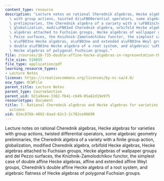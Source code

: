 ```yaml
---
content_type: resource
description: "Lecture notes on rational Cherednik algebras, Hecke algebras for varieties\
  \ with group actions, twisted di\uFB00erential operators, some algebraic geometry\
  \ preliminaries, the Cherednik algebra of a variety with a \uFB01nite group action,\
  \ globalization, modi\uFB01ed Cherednik algebra, orbifold Hecke algebras, Hecke\
  \ algebras attached to Fuchsian groups, Hecke algebras of wallpaper groups and del\
  \ Pezzo surfaces, the Knizhnik-Zamolodchikov functor, the simplest case of double\
  \ a\uFB03ne Hecke algebras, a\uFB03ne and extended a\uFB03ne Weyl groups, Cherednik\u2019\
  s double a\uFB03ne Hecke algebra of a root system, and algebraic \uFB02atness of\
  \ Hecke algebras of polygonal Fuchsian groups."
file: /courses/18-735-double-affine-hecke-algebras-in-representation-theory-combinatorics-geometry-and-mathematical-physics-fall-2009/02ec876b48928aad62c32c782ce96699_MIT18_735F09_ch07.pdf
file_size: 518655
file_type: application/pdf
learning_resource_types:
- Lecture Notes
license: https://creativecommons.org/licenses/by-nc-sa/4.0/
ocw_type: OCWFile
parent_title: Lecture Notes
parent_type: CourseSection
parent_uid: b21a9eee-3362-fb41-c649-05a62d19e975
resourcetype: Document
title: 7. Rational Cherednik algebras and Hecke algebras for varieties with group
  actions
uid: 02ec876b-4892-8aad-62c3-2c782ce96699
---
```

Lecture notes on rational Cherednik algebras, Hecke algebras for varieties with group actions, twisted diﬀerential operators, some algebraic geometry preliminaries, the Cherednik algebra of a variety with a ﬁnite group action, globalization, modiﬁed Cherednik algebra, orbifold Hecke algebras, Hecke algebras attached to Fuchsian groups, Hecke algebras of wallpaper groups and del Pezzo surfaces, the Knizhnik-Zamolodchikov functor, the simplest case of double aﬃne Hecke algebras, aﬃne and extended aﬃne Weyl groups, Cherednik’s double aﬃne Hecke algebra of a root system, and algebraic ﬂatness of Hecke algebras of polygonal Fuchsian groups.